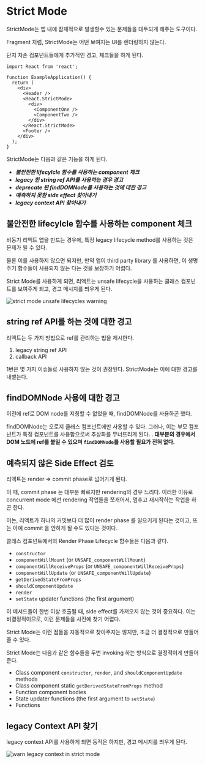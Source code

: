 # Strict Mode



StrictMode는 앱 내에 잠재적으로 발생할수 있는 문제들을 대두되게 해주는 도구이다.

Fragment 처럼, StrictMode는 어떤 보여지는 UI를 렌더링하지 않는다. 

단지 자손 컴포넌트들에게 추가적인 경고, 체크들을 하게 된다.



```tsx
import React from 'react';

function ExampleApplication() {
  return (
    <div>
      <Header />
      <React.StrictMode>
        <div>
          <ComponentOne />
          <ComponentTwo />
        </div>
      </React.StrictMode>
      <Footer />
    </div>
  );
}
```



StrictMode는 다음과 같은 기능을 하게 된다.



* ***불안전한 lifecylcle 함수를 사용하는 component 체크***
* ***legacy 한 string ref API를 사용하는 경우 경고***
* ***deprecate 된 findDOMNode를 사용하는 것에 대한 경고***
* ***예측하지 못한 side effect 찾아내기***
* ***legacy context API 찾아내기***





## 불안전한 lifecylcle 함수를 사용하는 component 체크



비동기 리액트 앱을 만드는 경우에, 특정 legacy lifecycle method를 사용하는 것은 문제가 될 수 있다.

물론 이를 사용하지 않으면 되지만, 만약 앱이 third party library 를 사용하면, 이 생명주기 함수들이 사용되지 않는 다는 것을 보장하기 어렵다.

Strict Mode를 사용하게 되면, 리액트는 unsafe lifecycle을 사용하는 클래스 컴포넌트를 보여주게 되고, 경고 메시지를 띄우게 된다.



![strict mode unsafe lifecycles warning](https://reactjs.org/static/e4fdbff774b356881123e69ad88eda88/1e088/strict-mode-unsafe-lifecycles-warning.png)





## string ref API를 하는 것에 대한 경고



리액트는 두 가지 방법으로 ref를 관리하는 법을 제시한다.



1. legacy string ref API
2. callback API



1번은 몇 가지 이슈들로 사용하지 않는 것이 권장된다. StrictMode는 이에 대한 경고를 내뱉는다.





## findDOMNode 사용에 대한 경고

이전에 ref로 DOM node를 지칭할 수 없었을 때, findDOMNode를 사용하곤 했다. 

findDOMNode는 오로지 클래스 컴포넌트에만 사용할 수 있다. 그러나, 이는 부모 컴포넌트가 특정 컴포넌트를 사용함으로써 추상화를 무너뜨리게 된다. . **대부분의 경우에서 DOM 노드에 ref를 붙일 수 있으며 `findDOMNode`를 사용할 필요가 전혀 없다.**





## 예측되지 않은 Side Effect 검토

리액트는 render => commit phase로 넘어가게 된다.

이 때, commit phase 는 대부분 빠르지만 rendering의 경우 느리다. 이러한 이유로 concurrent mode 에선 rendering 작업들을 쪼개어서, 멈추고 재시작하는 작업을 하곤 한다.

이는, 리액트가 하나의 커밋보다 더 많이 render phase 를 일으키게 된다는 것이고, 또는 아예 commit 을 안하게 될 수도 있다는 것이다.



클래스 컴포넌트에서의 Render Phase Lifecycle 함수들은 다음과 같다.

- `constructor`
- `componentWillMount` (or `UNSAFE_componentWillMount`)
- `componentWillReceiveProps` (or `UNSAFE_componentWillReceiveProps`)
- `componentWillUpdate` (or `UNSAFE_componentWillUpdate`)
- `getDerivedStateFromProps`
- `shouldComponentUpdate`
- `render`
- `setState` updater functions (the first argument)



이 메서드들이 한번 이상 호출될 때, side effect를 가져오지 않는 것이 중요하다. 이는 비결정적이므로, 이런 문제들을 사전에 찾기 어렵다.



Strict Mode는 이런 점들을 자동적으로 찾아주지는 않지만, 조금 더 결정적으로 만들어 줄 수 있다. 

Strict Mode는 다음과 같은 함수들을 두번 invoking 하는 방식으로 결정적이게 만들어준다.

- Class component `constructor`, `render`, and `shouldComponentUpdate` methods
- Class component static `getDerivedStateFromProps` method
- Function component bodies
- State updater functions (the first argument to `setState`)
- Functions 



## legacy Context API 찾기



legacy context API를 사용하게 되면 동작은 하지만, 경고 메시지를 띄우게 된다.

![warn legacy context in strict mode](https://reactjs.org/static/fca5c5e1fb2ef2e2d59afb100b432c12/1e088/warn-legacy-context-in-strict-mode.png)

